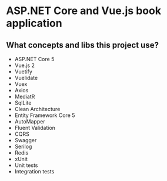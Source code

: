 # ASP.NET Core and Vue.js book application
## What concepts and libs this project use?

* ASP.NET Core 5
* Vue.js 2
* Vuetify
* Vuelidate
* Vuex
* Axios
* MediatR
* SqlLite
* Clean Architecture
* Entity Framework Core 5
* AutoMapper
* Fluent Validation
* CQRS
* Swagger
* Serilog
* Redis
* xUnit
* Unit tests
* Integration tests